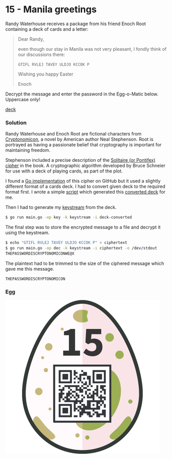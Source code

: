 # 15 - Manila greetings

Randy Waterhouse receives a package from his friend Enoch Root containing a deck of cards and a letter:

>Dear Randy,
>
>even though our stay in Manila was not very pleasant, I fondly think of our discussions there:  
>
>```
>GTIFL RVLEJ TAVEY ULDJO KCCOK P  
>```
>
>Wishing you happy Easter
>
>Enoch

Decrypt the message and enter the password in the Egg-o-Matic below. Uppercase only!

[deck](files/deck)

### Solution

Randy Waterhouse and Enoch Root are fictional characters from [Cryptonomicon](https://en.wikipedia.org/wiki/Cryptonomicon), a novel by American author Neal Stephenson. Root is portrayed as having a passionate belief that cryptography is important for maintaining freedom. 

Stephenson included a precise description of the [Solitaire (or Pontifex) cipher](http://jnicholl.org/Cryptanalysis/Ciphers/Solitaire.php) in the book. A cryptographic algorithm developed by Bruce Schneier for use with a deck of playing cards, as part of the plot.

I found a [Go implementation](https://github.com/danmux/pontifex) of this cipher on GitHub but it used a slightly different format of a cards deck. I had to convert given deck to the required format first. I wrote a simple [script](../../src/main/scala/hackyeaster2018/Egg15.scala) which generated this [converted deck](files/deck-converted) for me.

Then I had to generate my [keystream](files/keystream) from the deck.

```bash
$ go run main.go -op key -k keystream -i deck-converted
```

The final step was to store the encrypted message to a file and decrypt it using the keystream.

```bash
$ echo "GTIFL RVLEJ TAVEY ULDJO KCCOK P" > ciphertext
$ go run main.go -op dec -k keystream -i ciphertext -o /dev/stdout
THEPASSWORDISCRYPTONOMICONWE@X
```

The plaintext had to be trimmed to the size of the ciphered message which gave me this message.

```
THEPASSWORDISCRYPTONOMICON
```

### Egg

![egg.png](files/egg.png "egg.png")